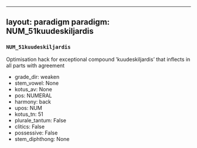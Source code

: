 
---
layout: paradigm
paradigm: NUM_51kuudeskiljardis
---
### ` NUM_51kuudeskiljardis `

Optimisation hack for exceptional compound ’kuudeskiljardis’ that inflects in all parts with agreement
* grade_dir: weaken
* stem_vowel: None
* kotus_av: None
* pos: NUMERAL
* harmony: back
* upos: NUM
* kotus_tn: 51
* plurale_tantum: False
* clitics: False
* possessive: False
* stem_diphthong: None
